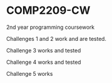 # COMP2209-CW
2nd year programming coursework

Challenges 1 and 2 work and are tested.

Challenge 3 works and tested

Challenge 4 works and tested

Challenge 5 works
